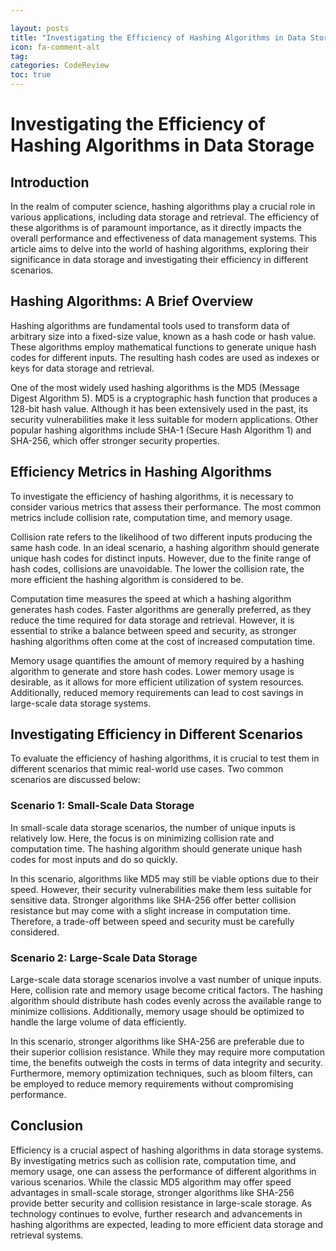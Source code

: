 ```yaml
---

layout: posts
title: "Investigating the Efficiency of Hashing Algorithms in Data Storage"
icon: fa-comment-alt
tag:      
categories: CodeReview
toc: true
---
```




# Investigating the Efficiency of Hashing Algorithms in Data Storage

## Introduction

In the realm of computer science, hashing algorithms play a crucial role in various applications, including data storage and retrieval. The efficiency of these algorithms is of paramount importance, as it directly impacts the overall performance and effectiveness of data management systems. This article aims to delve into the world of hashing algorithms, exploring their significance in data storage and investigating their efficiency in different scenarios.

## Hashing Algorithms: A Brief Overview

Hashing algorithms are fundamental tools used to transform data of arbitrary size into a fixed-size value, known as a hash code or hash value. These algorithms employ mathematical functions to generate unique hash codes for different inputs. The resulting hash codes are used as indexes or keys for data storage and retrieval.

One of the most widely used hashing algorithms is the MD5 (Message Digest Algorithm 5). MD5 is a cryptographic hash function that produces a 128-bit hash value. Although it has been extensively used in the past, its security vulnerabilities make it less suitable for modern applications. Other popular hashing algorithms include SHA-1 (Secure Hash Algorithm 1) and SHA-256, which offer stronger security properties.

## Efficiency Metrics in Hashing Algorithms

To investigate the efficiency of hashing algorithms, it is necessary to consider various metrics that assess their performance. The most common metrics include collision rate, computation time, and memory usage.

Collision rate refers to the likelihood of two different inputs producing the same hash code. In an ideal scenario, a hashing algorithm should generate unique hash codes for distinct inputs. However, due to the finite range of hash codes, collisions are unavoidable. The lower the collision rate, the more efficient the hashing algorithm is considered to be.

Computation time measures the speed at which a hashing algorithm generates hash codes. Faster algorithms are generally preferred, as they reduce the time required for data storage and retrieval. However, it is essential to strike a balance between speed and security, as stronger hashing algorithms often come at the cost of increased computation time.

Memory usage quantifies the amount of memory required by a hashing algorithm to generate and store hash codes. Lower memory usage is desirable, as it allows for more efficient utilization of system resources. Additionally, reduced memory requirements can lead to cost savings in large-scale data storage systems.

## Investigating Efficiency in Different Scenarios

To evaluate the efficiency of hashing algorithms, it is crucial to test them in different scenarios that mimic real-world use cases. Two common scenarios are discussed below:

### Scenario 1: Small-Scale Data Storage

In small-scale data storage scenarios, the number of unique inputs is relatively low. Here, the focus is on minimizing collision rate and computation time. The hashing algorithm should generate unique hash codes for most inputs and do so quickly.

In this scenario, algorithms like MD5 may still be viable options due to their speed. However, their security vulnerabilities make them less suitable for sensitive data. Stronger algorithms like SHA-256 offer better collision resistance but may come with a slight increase in computation time. Therefore, a trade-off between speed and security must be carefully considered.

### Scenario 2: Large-Scale Data Storage

Large-scale data storage scenarios involve a vast number of unique inputs. Here, collision rate and memory usage become critical factors. The hashing algorithm should distribute hash codes evenly across the available range to minimize collisions. Additionally, memory usage should be optimized to handle the large volume of data efficiently.

In this scenario, stronger algorithms like SHA-256 are preferable due to their superior collision resistance. While they may require more computation time, the benefits outweigh the costs in terms of data integrity and security. Furthermore, memory optimization techniques, such as bloom filters, can be employed to reduce memory requirements without compromising performance.

## Conclusion

Efficiency is a crucial aspect of hashing algorithms in data storage systems. By investigating metrics such as collision rate, computation time, and memory usage, one can assess the performance of different algorithms in various scenarios. While the classic MD5 algorithm may offer speed advantages in small-scale storage, stronger algorithms like SHA-256 provide better security and collision resistance in large-scale storage. As technology continues to evolve, further research and advancements in hashing algorithms are expected, leading to more efficient data storage and retrieval systems.
